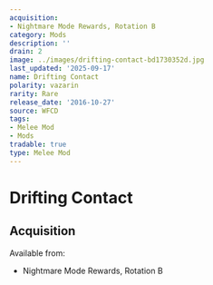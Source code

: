 ```yaml
---
acquisition:
- Nightmare Mode Rewards, Rotation B
category: Mods
description: ''
drain: 2
image: ../images/drifting-contact-bd1730352d.jpg
last_updated: '2025-09-17'
name: Drifting Contact
polarity: vazarin
rarity: Rare
release_date: '2016-10-27'
source: WFCD
tags:
- Melee Mod
- Mods
tradable: true
type: Melee Mod
---
```


# Drifting Contact

## Acquisition

Available from:
- Nightmare Mode Rewards, Rotation B

